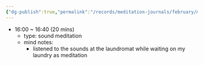 ```yaml
---
{"dg-publish":true,"permalink":"/records/meditation-journals/february/meditation-journal-for-2023-02-11/","tags":["type/meditation-journal-entry info/phil-384/meditation-journal-entry"]}
---
```



- 16:00 ~ 16:40 (20 mins)
	- type: sound meditation
	- mind notes:
		- listened to the sounds at the laundromat while waiting on my laundry as meditation
